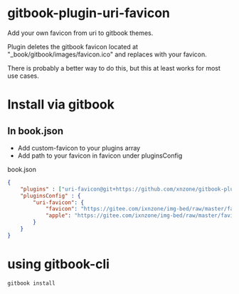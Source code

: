 # gitbook-plugin-uri-favicon
Add your own favicon from uri to gitbook themes.

Plugin deletes the gitbook favicon located at "_book/gitbook/images/favicon.ico" and replaces with your favicon.

There is probably a better way to do this, but this at least works for most use cases. 


# Install via gitbook
## In book.json
- Add custom-favicon to your plugins array
- Add path to your favicon in favicon under pluginsConfig

book.json
```json
{
	"plugins" : ["uri-favicon@git+https://github.com/xnzone/gitbook-plugin-uri-favicon#0.0.1"],
	"pluginsConfig" : {
		"uri-favicon": {
            "favicon": "https://gitee.com/ixnzone/img-bed/raw/master/favicon.ico",
            "apple": "https://gitee.com/ixnzone/img-bed/raw/master/favicon.png"
        }
	}
}
```
# using gitbook-cli
```bash
gitbook install
```
